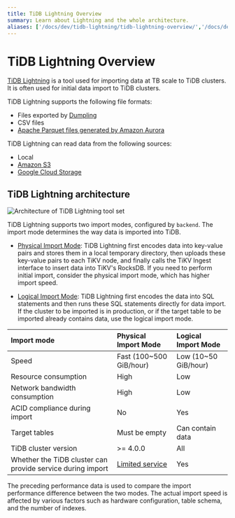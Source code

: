 ```yaml
---
title: TiDB Lightning Overview
summary: Learn about Lightning and the whole architecture.
aliases: ['/docs/dev/tidb-lightning/tidb-lightning-overview/','/docs/dev/reference/tools/tidb-lightning/overview/','/docs/dev/tidb-lightning/tidb-lightning-tidb-backend/','/docs/dev/reference/tools/tidb-lightning/tidb-backend/','/tidb/dev/tidb-lightning-tidb-backend','/docs/dev/loader-overview/','/docs/dev/reference/tools/loader/','/docs/dev/load-misuse-handling/','/docs/dev/reference/tools/error-case-handling/load-misuse-handling/','/tidb/dev/load-misuse-handling','/tidb/dev/loader-overview/','/dev/tidb/tidb-lightning-backends']
---
```


# TiDB Lightning Overview

[TiDB Lightning](https://github.com/pingcap/tidb-lightning) is a tool used for importing data at TB scale to TiDB clusters. It is often used for initial data import to TiDB clusters.

TiDB Lightning supports the following file formats:

- Files exported by [Dumpling](/dumpling-overview.md)
- CSV files
- [Apache Parquet files generated by Amazon Aurora](/migrate-aurora-to-tidb.md)

TiDB Lightning can read data from the following sources:

- Local
- [Amazon S3](/br/backup-and-restore-storages.md#url-format-description)
- [Google Cloud Storage](/br/backup-and-restore-storages.md#url-format-description)

## TiDB Lightning architecture

![Architecture of TiDB Lightning tool set](https://download.pingcap.com/images/docs/tidb-lightning-architecture.png)

TiDB Lightning supports two import modes, configured by `backend`. The import mode determines the way data is imported into TiDB.

- [Physical Import Mode](/tidb-lightning/tidb-lightning-physical-import-mode.md): TiDB Lightning first encodes data into key-value pairs and stores them in a local temporary directory, then uploads these key-value pairs to each TiKV node, and finally calls the TiKV Ingest interface to insert data into TiKV's RocksDB. If you need to perform initial import, consider the physical import mode, which has higher import speed.

- [Logical Import Mode](/tidb-lightning/tidb-lightning-logical-import-mode.md): TiDB Lightning first encodes the data into SQL statements and then runs these SQL statements directly for data import. If the cluster to be imported is in production, or if the target table to be imported already contains data, use the logical import mode.

| Import mode | Physical Import Mode | Logical Import Mode |
|:---|:---|:---|
| Speed | Fast (100~500 GiB/hour) | Low (10~50 GiB/hour)|
| Resource consumption| High | Low |
| Network bandwidth consumption | High | Low |
| ACID compliance during import | No | Yes |
| Target tables | Must be empty | Can contain data |
| TiDB cluster version | >= 4.0.0 | All |
| Whether the TiDB cluster can provide service during import | [Limited service](/tidb-lightning/tidb-lightning-physical-import-mode.md#limitations) | Yes |

<Note>
The preceding performance data is used to compare the import performance difference between the two modes. The actual import speed is affected by various factors such as hardware configuration, table schema, and the number of indexes.
</Note>
